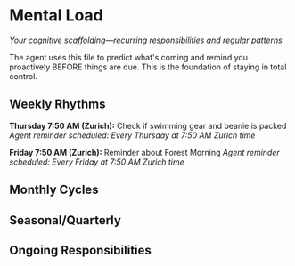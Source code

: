 # Mental Load
*Your cognitive scaffolding—recurring responsibilities and regular patterns*

The agent uses this file to predict what's coming and remind you proactively BEFORE things are due. This is the foundation of staying in total control.

## Weekly Rhythms

**Thursday 7:50 AM (Zurich):** Check if swimming gear and beanie is packed
*Agent reminder scheduled: Every Thursday at 7:50 AM Zurich time*

**Friday 7:50 AM (Zurich):** Reminder about Forest Morning
*Agent reminder scheduled: Every Friday at 7:50 AM Zurich time*

## Monthly Cycles
<!-- Example: 1st: Review finances, 15th: Submit timesheet -->

## Seasonal/Quarterly
<!-- Example: Q1: Energy sector check-in -->

## Ongoing Responsibilities
<!-- Example: Kids' school coordination, maintain GitHub repos -->
